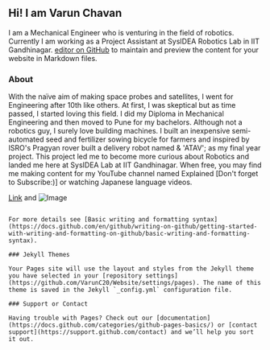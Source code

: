 ## Hi! I am Varun Chavan

I am a Mechanical Engineer who is venturing in the field of robotics. Currently I am working as a Project Assistant at SysIDEA Robotics Lab in IIT Gandhinagar. [editor on GitHub](https://github.com/VarunC20/Website/edit/main/README.md) to maintain and preview the content for your website in Markdown files.

### About

With the naïve aim of making space probes and satellites, I went for Engineering after 10th like others. At first, I was skeptical but as time passed, I started loving this field. I did my Diploma in Mechanical Engineering and then moved to Pune for my bachelors. Although not a robotics guy, I surely love building machines. I built an inexpensive semi-automated seed and fertilizer sowing bicycle for farmers and inspired by ISRO's Pragyan rover built a delivery robot named & 'ATAV'; as my final year project. This project led me to become more curious about Robotics and landed me here at SysIDEA Lab at IIT Gandhinagar. When free, you may find me making content for my YouTube channel named Explained [Don't forget to Subscribe:)] or watching Japanese language videos.

[Link](url) and ![Image](src)
```

For more details see [Basic writing and formatting syntax](https://docs.github.com/en/github/writing-on-github/getting-started-with-writing-and-formatting-on-github/basic-writing-and-formatting-syntax).

### Jekyll Themes

Your Pages site will use the layout and styles from the Jekyll theme you have selected in your [repository settings](https://github.com/VarunC20/Website/settings/pages). The name of this theme is saved in the Jekyll `_config.yml` configuration file.

### Support or Contact

Having trouble with Pages? Check out our [documentation](https://docs.github.com/categories/github-pages-basics/) or [contact support](https://support.github.com/contact) and we’ll help you sort it out.
